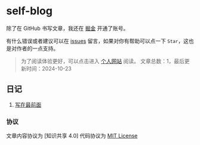 # self-blog

除了在 GitHub 书写文章，我还在 [掘金](https://juejin.im/user/1433418893129550) 开通了账号。

有什么错误或者建议可以在 [issues](https://github.com/Notexistboy/self-blog/issues) 留言，如果对你有帮助可以点一下 `Star`，这也是对作者的一点支持。

> 为了阅读体验更好，可以点击进入 [个人网站](https://notexistboy.github.io/self-blog) 阅读。
> 文章总数：1，最后更新时间：2024-10-23 

## 日记

1. [写在最前面](https://github.com/Notexistboy/self-blog/issues/1)

### 协议

文章内容协议为 [知识共享 4.0] 代码协议为 [MIT License](/LICENSE)